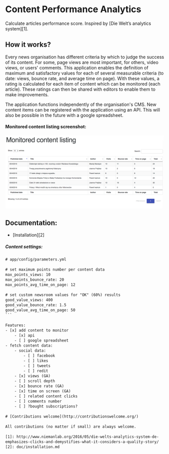 Content Performance Analytics
=============================

Calculate articles performance score. Inspired by [Die Welt’s analytics system][1].

## How it works?

Every news organisation has different criteria by which to judge the success of its content. For some, page views are most important, for others, video views, or users' comments. This application enables the definition of maximum and satisfactory values for each of several measurable criteria (to date: views, bounce rate, and average time on page). With these values, a rating is calculated for each item of content which can be monitored (each article). These ratings can then be shared with editors to enable them to make improvements.

The application functions independently of the organisation's CMS. New content items can be registered with the application using an API. This will also be possible in the future with a google spreadsheet.

#### Monitored content listing screenshot:
![Monitored content](app/Resources/screenshot.png?raw=true "Content Performance Analytics - Monitored content")

## Documentation:

* [Installation][2]

##### Content settings:

````
# app/config/parameters.yml

# set maximum points number per content data
max_points_views: 10
max_points_bounce_rate: 20
max_points_avg_time_on_page: 12

# set custom newsroom values for "OK" (60%) results
good_value_views: 400
good_value_bounce_rate: 1.5
good_value_avg_time_on_page: 50
```

Features:
- [x] add content to monitor
    - [x] api
    - [ ] google spreadsheet
- fetch content data:
    - social data:
        - [ ] facebook
        - [ ] likes
        - [ ] tweets
        - [ ] redit
    - [x] views (GA)
    - [ ] scroll depth
    - [x] bounce rate (GA)
    - [x] time on screen (GA)
    - [ ] related content clicks
    - [ ] comments number
    - [ ] ?bought subscriptions?

# [Contributions welcome](http://contributionswelcome.org/)

All contributions (no matter if small) are always welcome.

[1]: http://www.niemanlab.org/2016/05/die-welts-analytics-system-de-emphasizes-clicks-and-demystifies-what-it-considers-a-quality-story/
[2]: doc/installation.md
